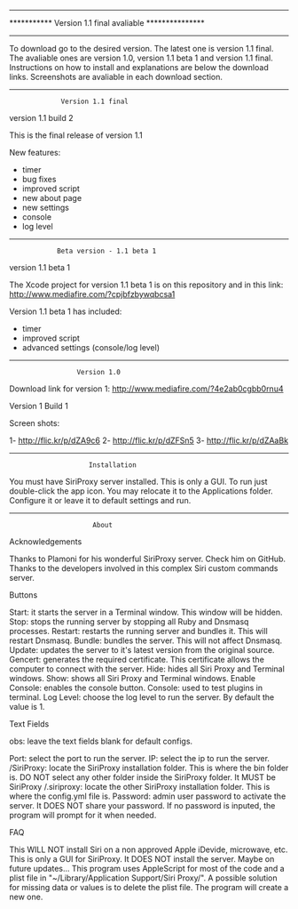***********************************************************
*********** Version 1.1 final avaliable ***************
***********************************************************

To download go to the desired version. The latest one is version 1.1 final.
The avaliable ones are version 1.0, version 1.1 beta 1 and version 1.1 final.
Instructions on how to install and explanations are below the download links.
Screenshots are avaliable in each download section.

***********************************************************
				 Version 1.1 final

version 1.1 build 2

This is the final release of version 1.1

New features:

- timer
- bug fixes
- improved script
- new about page
- new settings
- console
- log level

***********************************************************
 				Beta version - 1.1 beta 1

version 1.1 beta 1

The Xcode project for version 1.1 beta 1 is on this repository and in this link: http://www.mediafire.com/?cpjbfzbywqbcsa1

Version 1.1 beta 1 has included:
- timer
- improved script
- advanced settings (console/log level)

***********************************************************
					 Version 1.0

Download link for version 1: http://www.mediafire.com/?4e2ab0cgbb0rnu4

Version 1 Build 1

Screen shots:

1- http://flic.kr/p/dZA9c6
2- http://flic.kr/p/dZFSn5
3- http://flic.kr/p/dZAaBk

***********************************************************
 						Installation

You must have SiriProxy server installed. This is only a GUI.
To run just double-click the app icon. You may relocate it to the Applications folder.
Configure it or leave it to default settings and run.

***********************************************************
						 About

Acknowledgements

Thanks to Plamoni for his wonderful SiriProxy server. Check him on GitHub.
Thanks to the developers involved in this complex Siri custom commands server.

Buttons

Start: it starts the server in a Terminal window. This window will be hidden.
Stop: stops the running server by stopping all Ruby and Dnsmasq processes.
Restart: restarts the running server and bundles it. This will restart Dnsmasq.
Bundle: bundles the server. This will not affect Dnsmasq.
Update: updates the server to it's latest version from the original source.
Gencert: generates the required certificate. This certificate allows the computer to connect with the server.
Hide: hides all Siri Proxy and Terminal windows.
Show: shows all Siri Proxy and Terminal windows.
Enable Console: enables the console button.
Console: used to test plugins in terminal.
Log Level: choose the log level to run the server. By default the value is 1.

Text Fields

obs: leave the text fields blank for default configs.

Port: select the port to run the server.
IP: select the ip to run the server.
/SiriProxy: locate the SiriProxy installation folder. This is where the bin folder is. DO NOT select any other folder inside the SiriProxy folder. It MUST be SiriProxy
/.siriproxy: locate the other SiriProxy installation folder. This is where the config.yml file is.
Password: admin user password to activate the server. It DOES NOT share your password. If no password is inputed, the program will prompt for it when needed.

FAQ

This WILL NOT install Siri on a non approved Apple iDevide, microwave, etc.
This is only a GUI for SiriProxy. It DOES NOT install the server. Maybe on future updates...
This program uses AppleScript for most of the code and a plist file in "~/Library/Application Support/Siri Proxy/". A possible solution for missing data or values is to delete the plist file. The program will create a new one.